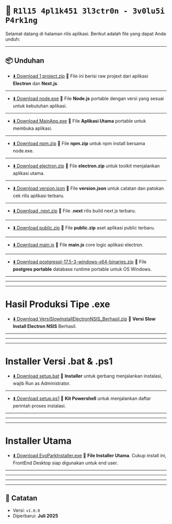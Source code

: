 # 🚀 `R1l15 4pl1k451 3l3ctr0n - 3v0lu5i P4rk1ng`

Selamat datang di halaman rilis aplikasi. Berikut adalah file yang dapat Anda unduh:

---

## 📦 Unduhan

- [⬇️ Download 1 project.zip](https://github.com/zenzalepik/rilis_ep/raw/main/project.zip)
  📁 File ini berisi raw projext dari aplikasi **Electron** dan **Next.js**.

---

- [⬇️ Download node.exe](https://github.com/zenzalepik/rilis_ep/raw/main/node.exe)
  📁 File **Node.js** portable dengan versi yang sesuai untuk kebutuhan aplikasi.

---

- [⬇️ Download MainApp.exe](https://github.com/zenzalepik/rilis_ep/raw/main/Evosist_Parking_Desktop_-win-unpacked.exe)
  📁 File **Aplikasi Utama** portable untuk membuka aplikasi.

---

- [⬇️ Download npm.zip](https://github.com/zenzalepik/rilis_ep/raw/main/npm.zip)
  📁 File **npm.zip** untuk npm install bersama node.exe.

---

- [⬇️ Download electron.zip](https://github.com/zenzalepik/rilis_ep/raw/main/electron.zip)
  📁 File **electron.zip** untuk toolkit menjalankan aplikasi utama.

---

- [⬇️ Download version.json](https://github.com/zenzalepik/rilis_ep/raw/main/version.json)
  📁 File **version.json** untuk catatan dan patokan cek rilis aplikasi terbaru.

---

- [⬇️ Download .next.zip](https://github.com/zenzalepik/rilis_ep/raw/main/.next.zip)
  📁 File **.next** rilis build next js terbaru.

---

- [⬇️ Download public.zip](https://github.com/zenzalepik/rilis_ep/raw/main/public.zip)
  📁 File **public.zip** aset aplikasi public terbaru.

---

- [⬇️ Download main.js](https://github.com/zenzalepik/rilis_ep/raw/main/main.js)
  📁 File **main.js** core logic aplikasi electron.

---

- [⬇️ Download postgresql-17.5-3-windows-x64-binaries.zip](https://github.com/zenzalepik/rilis_ep/raw/main/postgresql-17.5-3-windows-x64-binaries.zip)
  📁 File **postgres portable** database runtime portable untuk OS Windows.

---

---

---

# Hasil Produksi Tipe .exe

- [⬇️ Download VersiSlowInstallElectronNSIS_Berhasil.zip](https://github.com/zenzalepik/rilis_ep/raw/main/VersiSlowInstallElectronNSIS_Berhasil.zip)
  📁 **Versi Slow Install Electron NSIS** Berhasil.

---

---

---

# Installer Versi .bat & .ps1

- [⬇️ Download setup.bat](https://github.com/zenzalepik/rilis_ep/raw/main/setup.bat)
  📁 **Installer** untuk gerbang menjalankan instalasi, wajib Run as Administrator.

---

- [⬇️ Download setup.ps1](https://github.com/zenzalepik/rilis_ep/raw/main/setup.ps1)
  📁 **Kit Powershell** untuk menjalankan daftar perintah proses instalasi.

---

---

---

# Installer Utama

- [⬇️ Download EvoParkInstaller.exe](https://github.com/zenzalepik/rilis_ep/raw/main/EvoParkInstaller.exe)
  📁 **File Installer Utama**. Cukup install ini, FrontEnd Desktop siap digunakan untuk end user.

---

---

---

---

## 📝 Catatan

- Versi: `v1.0.0`
- Diperbarui: **Juli 2025**
